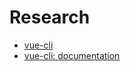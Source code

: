 # Research

- [vue-cli](https://github.com/vuejs/vue-cli)
- [vue-cli: documentation](https://github.com/vuejs/vue-cli/blob/dev/docs/README.md)
